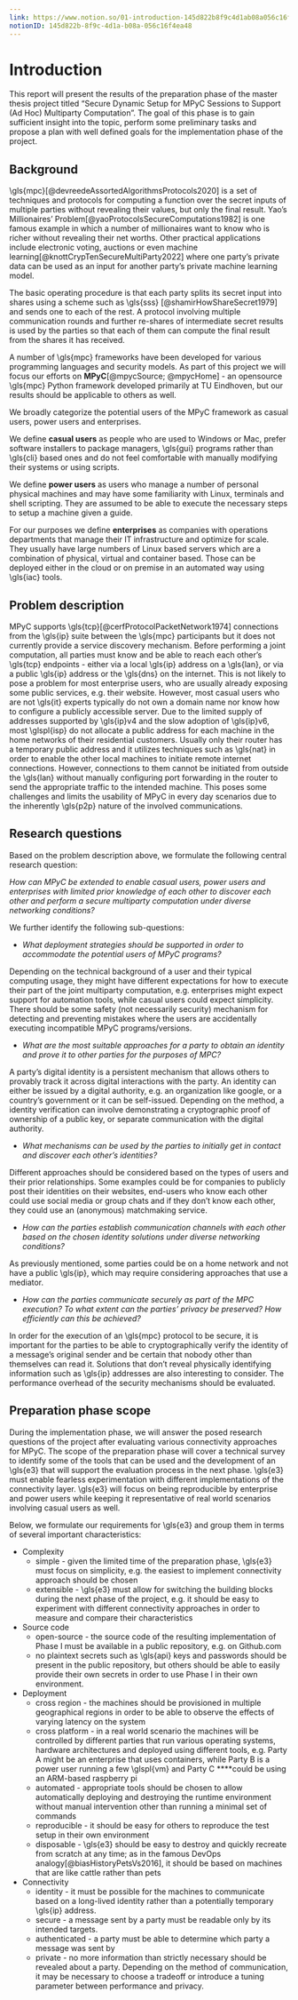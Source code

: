 ```yaml
---
link: https://www.notion.so/01-introduction-145d822b8f9c4d1ab08a056c16f4ea48
notionID: 145d822b-8f9c-4d1a-b08a-056c16f4ea48
---
```

# Introduction

This report will present the results of the preparation phase of the master thesis project titled “Secure Dynamic Setup for MPyC Sessions to Support (Ad Hoc) Multiparty Computation”. The goal of this phase is to gain sufficient insight into the topic, perform some preliminary tasks and propose a plan with well defined goals for the implementation phase of the project.

## Background

\gls{mpc}[@devreedeAssortedAlgorithmsProtocols2020] is a set of techniques and protocols for computing a function over the secret inputs of multiple parties without revealing their values, but only the final result. Yao’s Millionaires’ Problem[@yaoProtocolsSecureComputations1982] is one famous example in which a number of millionaires want to know who is richer without revealing their net worths. Other practical applications include electronic voting, auctions or even machine learning[@knottCrypTenSecureMultiParty2022] where one party’s private data can be used as an input for another party’s private machine learning model.

The basic operating procedure is that each party splits its secret input into shares using a scheme such as \gls{sss} [@shamirHowShareSecret1979] and sends one to each of the rest. A protocol involving multiple communication rounds and further re-shares of intermediate secret results is used by the parties so that each of them can compute the final result from the shares it has received.

A number of \gls{mpc} frameworks have been developed for various programming languages and security models. As part of this project we will focus our efforts on **MPyC**[@mpycSource; @mpycHome] - an opensource \gls{mpc} Python framework developed primarily at TU Eindhoven,  but our results should be applicable to others as well.

We broadly categorize the potential users of the MPyC framework as casual users, power users and enterprises.

We define **casual users** as people who are used to Windows or Mac, prefer software installers to package managers, \gls{gui} programs rather than \gls{cli} based ones and do not feel comfortable with manually modifying their systems or using scripts.

We define **power users** as users who manage a number of personal physical machines and may have some familiarity with Linux, terminals and shell scripting. They are assumed to be able to execute the necessary steps to setup a machine given a guide.

For our purposes we define **enterprises** as companies with operations departments that manage their IT infrastructure and optimize for scale. They usually have large numbers of Linux based servers which are a combination of physical, virtual and container based. Those can be deployed either in the cloud or on premise in an automated way using \gls{iac} tools. 

## Problem description

MPyC supports \gls{tcp}[@cerfProtocolPacketNetwork1974] connections from the \gls{ip} suite between the \gls{mpc} participants but it does not currently provide a service discovery mechanism. Before performing a joint computation, all parties must know and be able to reach each other’s \gls{tcp} endpoints - either via a local \gls{ip} address on a \gls{lan}, or via a public \gls{ip} address or the \gls{dns} on the internet. This is not likely to pose a problem for most enterprise users, who are usually already exposing some public services, e.g. their website. However, most casual users who are not \gls{it} experts typically do not own a domain name nor know how to configure a publicly accessible server. Due to the limited supply of addresses supported by \gls{ip}v4 and the slow adoption of \gls{ip}v6, most \glspl{isp} do not allocate a public address for each machine in the home networks of their residential customers. Usually only their router has a temporary public address and it utilizes techniques such as \gls{nat} in order to enable the other local machines to initiate remote internet connections. However, connections to them cannot be initiated from outside the \gls{lan} without manually configuring port forwarding in the router to send the appropriate traffic to the intended machine. This poses some challenges and limits the usability of MPyC in every day scenarios due to the inherently \gls{p2p} nature of the involved communications.

## Research questions

Based on the problem description above, we formulate the following central research question:

*How can MPyC be extended to enable casual users, power users and enterprises with limited prior knowledge of each other to discover each other and perform a secure multiparty computation under diverse networking conditions?*

We further identify the following sub-questions:

- *What deployment strategies should be supported in order to accommodate the potential users of MPyC programs?*

Depending on the technical background of a user and their typical computing usage, they might have different expectations for how to execute their part of the joint multiparty computation, e.g. enterprises might expect support for automation tools, while casual users could expect simplicity. There should be some safety (not necessarily security) mechanism for detecting and preventing mistakes where the users are accidentally executing incompatible MPyC programs/versions.

- *What are the most suitable approaches for a party to obtain an identity and prove it to other parties for the purposes of MPC?*

A party’s digital identity is a persistent mechanism that allows others to provably track it across digital interactions with the party. An identity can either be issued by a digital authority, e.g. an organization like google, or a country’s government or it can be self-issued. Depending on the method, a identity verification can involve demonstrating a cryptographic proof of ownership of a public key, or separate communication with the digital authority.

- *What mechanisms can be used by the parties to initially get in contact and discover each other’s identities?*

Different approaches should be considered based on the types of users and their prior relationships. Some examples could be for companies to publicly post their identities on their websites, end-users who know each other could use social media or group chats and if they don’t know each other, they could use an (anonymous) matchmaking service.

- *How can the parties establish communication channels with each other based on the chosen identity solutions under diverse networking conditions?*

As previously mentioned, some parties could be on a home network and not have a public \gls{ip}, which may require considering approaches that use a mediator.

- *How can the parties communicate securely as part of the MPC execution? To what extent can the parties’ privacy be preserved? How efficiently can this be achieved?*

In order for the execution of an \gls{mpc} protocol to be secure, it is important for the parties to be able to cryptographically verify the identity of a message’s original sender and be certain that nobody other than themselves can read it. Solutions that don’t reveal physically identifying information such as \gls{ip} addresses are also interesting to consider. The performance overhead of the security mechanisms should be evaluated.

## Preparation phase scope

During the implementation phase, we will answer the posed research questions of the project after evaluating various connectivity approaches for MPyC. The scope of the preparation phase will cover a technical survey to identify some of the tools that can be used and the development of an \gls{e3} that will support the evaluation process in the next phase. \gls{e3} must enable fearless experimentation with different implementations of the connectivity layer. \gls{e3} will focus on being reproducible by enterprise and power users while keeping it representative of real world scenarios involving casual users as well.

Below, we formulate our requirements for \gls{e3} and group them in terms of several important characteristics:

- Complexity
    - simple - given the limited time of the preparation phase, \gls{e3} must focus on simplicity, e.g. the easiest to implement connectivity approach should be chosen
    - extensible - \gls{e3} must allow for switching the building blocks during the next phase of the project, e.g. it should be easy to experiment with different connectivity approaches in order to measure and compare their characteristics
- Source code
    - open-source - the source code of the resulting implementation of Phase I must be available in a public repository, e.g. on Github.com
    - no plaintext secrets such as \gls{api} keys and passwords should be present in the public repository, but others should be able to easily provide their own secrets in order to use Phase I in their own environment.
- Deployment
    - cross region - the machines should be provisioned in multiple geographical regions in order to be able to observe the effects of varying latency on the system
    - cross platform - in a real world scenario the machines will be controlled by different parties that run various operating systems, hardware architectures and deployed using different tools, e.g. Party A might be an enterprise that uses containers, while Party B is a power user running a few \glspl{vm} and Party C ****could be using an ARM-based raspberry pi
    - automated - appropriate tools should be chosen to allow automatically deploying and destroying the runtime environment without manual intervention other than running a minimal set of commands
    - reproducible - it should be easy for others to reproduce the test setup in their own environment
    - disposable - \gls{e3} should be easy to destroy and quickly recreate from scratch at any time; as in the famous DevOps analogy[@biasHistoryPetsVs2016], it should be based on machines that are like cattle rather than pets
- Connectivity
    - identity - it must be possible for the machines to communicate based on a long-lived identity rather than a potentially temporary \gls{ip} address.
    - secure - a message sent by a party must be readable only by its intended targets.
    - authenticated - a party must be able to determine which party a message was sent by
    - private - no more information than strictly necessary should be revealed about a party. Depending on the method of communication, it may be necessary to choose a tradeoff or introduce a tuning parameter between performance and privacy.
